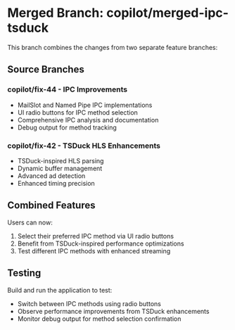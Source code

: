 # Merged Branch: copilot/merged-ipc-tsduck

This branch combines the changes from two separate feature branches:

## Source Branches

### copilot/fix-44 - IPC Improvements
- MailSlot and Named Pipe IPC implementations
- UI radio buttons for IPC method selection
- Comprehensive IPC analysis and documentation
- Debug output for method tracking

### copilot/fix-42 - TSDuck HLS Enhancements  
- TSDuck-inspired HLS parsing
- Dynamic buffer management
- Advanced ad detection
- Enhanced timing precision

## Combined Features

Users can now:
1. Select their preferred IPC method via UI radio buttons
2. Benefit from TSDuck-inspired performance optimizations
3. Test different IPC methods with enhanced streaming

## Testing

Build and run the application to test:
- Switch between IPC methods using radio buttons
- Observe performance improvements from TSDuck enhancements
- Monitor debug output for method selection confirmation